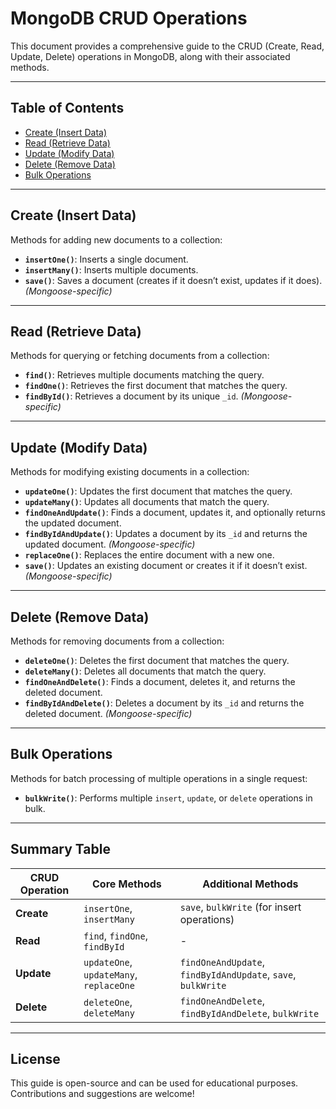 # MongoDB CRUD Operations

This document provides a comprehensive guide to the CRUD (Create, Read, Update, Delete) operations in MongoDB, along with their associated methods.

---

## Table of Contents
- [Create (Insert Data)](#create-insert-data)
- [Read (Retrieve Data)](#read-retrieve-data)
- [Update (Modify Data)](#update-modify-data)
- [Delete (Remove Data)](#delete-remove-data)
- [Bulk Operations](#bulk-operations)

---

## Create (Insert Data)

Methods for adding new documents to a collection:

- **`insertOne()`**: Inserts a single document.
- **`insertMany()`**: Inserts multiple documents.
- **`save()`**: Saves a document (creates if it doesn’t exist, updates if it does). *(Mongoose-specific)*

---

## Read (Retrieve Data)

Methods for querying or fetching documents from a collection:

- **`find()`**: Retrieves multiple documents matching the query.
- **`findOne()`**: Retrieves the first document that matches the query.
- **`findById()`**: Retrieves a document by its unique `_id`. *(Mongoose-specific)*

---

## Update (Modify Data)

Methods for modifying existing documents in a collection:

- **`updateOne()`**: Updates the first document that matches the query.
- **`updateMany()`**: Updates all documents that match the query.
- **`findOneAndUpdate()`**: Finds a document, updates it, and optionally returns the updated document.
- **`findByIdAndUpdate()`**: Updates a document by its `_id` and returns the updated document. *(Mongoose-specific)*
- **`replaceOne()`**: Replaces the entire document with a new one.
- **`save()`**: Updates an existing document or creates it if it doesn’t exist. *(Mongoose-specific)*

---

## Delete (Remove Data)

Methods for removing documents from a collection:

- **`deleteOne()`**: Deletes the first document that matches the query.
- **`deleteMany()`**: Deletes all documents that match the query.
- **`findOneAndDelete()`**: Finds a document, deletes it, and returns the deleted document.
- **`findByIdAndDelete()`**: Deletes a document by its `_id` and returns the deleted document. *(Mongoose-specific)*

---

## Bulk Operations

Methods for batch processing of multiple operations in a single request:

- **`bulkWrite()`**: Performs multiple `insert`, `update`, or `delete` operations in bulk.

---

## Summary Table

| **CRUD Operation** | **Core Methods**                         | **Additional Methods**                      |
|---------------------|------------------------------------------|---------------------------------------------|
| **Create**          | `insertOne`, `insertMany`               | `save`, `bulkWrite` (for insert operations) |
| **Read**            | `find`, `findOne`, `findById`           | -                                           |
| **Update**          | `updateOne`, `updateMany`, `replaceOne` | `findOneAndUpdate`, `findByIdAndUpdate`, `save`, `bulkWrite` |
| **Delete**          | `deleteOne`, `deleteMany`               | `findOneAndDelete`, `findByIdAndDelete`, `bulkWrite` |

---

## License

This guide is open-source and can be used for educational purposes. Contributions and suggestions are welcome!

